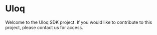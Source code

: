 # Uloq

Welcome to the Uloq SDK project. If you would like to contribute to this project, please contact us for access.
